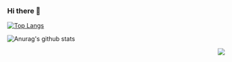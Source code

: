 ### Hi there 👋

[![Top Langs](https://github-readme-stats.vercel.app/api/top-langs/?username=ardakazanci&layout=compact)](https://github.com/anuraghazra/github-readme-stats)

![Anurag's github stats](https://github-readme-stats.vercel.app/api?username=ardakazanci&show_icons=true)



<img src="https://komarev.com/ghpvc/?username=ardakazanci&color=blue&style=flat-square" align="right" />
